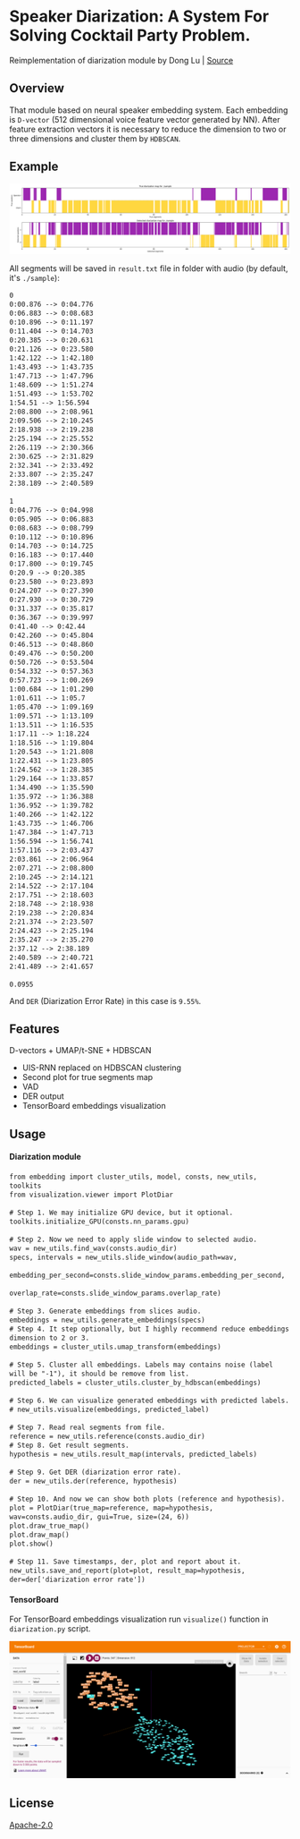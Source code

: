 # Speaker Diarization: A System For Solving Cocktail Party Problem.

Reimplementation of diarization module by Dong Lu | [Source](https://github.com/taylorlu/Speaker-Diarization)

## Overview

That module based on neural speaker embedding system. Each embedding is `D-vector` (512 dimensional voice feature vector
generated by NN). After feature extraction vectors it is necessary to reduce the dimension to two or three dimensions
and cluster them by `HDBSCAN`.

## Example

<div align="center">
  <img src="assets/plot.png" alt="plot">
</div>

All segments will be saved in `result.txt` file in folder with audio (by default, it's `./sample`):

```
0
0:00.876 --> 0:04.776
0:06.883 --> 0:08.683
0:10.896 --> 0:11.197
0:11.404 --> 0:14.703
0:20.385 --> 0:20.631
0:21.126 --> 0:23.580
1:42.122 --> 1:42.180
1:43.493 --> 1:43.735
1:47.713 --> 1:47.796
1:48.609 --> 1:51.274
1:51.493 --> 1:53.702
1:54.51 --> 1:56.594
2:08.800 --> 2:08.961
2:09.506 --> 2:10.245
2:18.938 --> 2:19.238
2:25.194 --> 2:25.552
2:26.119 --> 2:30.366
2:30.625 --> 2:31.829
2:32.341 --> 2:33.492
2:33.807 --> 2:35.247
2:38.189 --> 2:40.589

1
0:04.776 --> 0:04.998
0:05.905 --> 0:06.883
0:08.683 --> 0:08.799
0:10.112 --> 0:10.896
0:14.703 --> 0:14.725
0:16.183 --> 0:17.440
0:17.800 --> 0:19.745
0:20.9 --> 0:20.385
0:23.580 --> 0:23.893
0:24.207 --> 0:27.390
0:27.930 --> 0:30.729
0:31.337 --> 0:35.817
0:36.367 --> 0:39.997
0:41.40 --> 0:42.44
0:42.260 --> 0:45.804
0:46.513 --> 0:48.860
0:49.476 --> 0:50.200
0:50.726 --> 0:53.504
0:54.332 --> 0:57.363
0:57.723 --> 1:00.269
1:00.684 --> 1:01.290
1:01.611 --> 1:05.7
1:05.470 --> 1:09.169
1:09.571 --> 1:13.109
1:13.511 --> 1:16.535
1:17.11 --> 1:18.224
1:18.516 --> 1:19.804
1:20.543 --> 1:21.808
1:22.431 --> 1:23.805
1:24.562 --> 1:28.385
1:29.164 --> 1:33.857
1:34.490 --> 1:35.590
1:35.972 --> 1:36.388
1:36.952 --> 1:39.782
1:40.266 --> 1:42.122
1:43.735 --> 1:46.706
1:47.384 --> 1:47.713
1:56.594 --> 1:56.741
1:57.116 --> 2:03.437
2:03.861 --> 2:06.964
2:07.271 --> 2:08.800
2:10.245 --> 2:14.121
2:14.522 --> 2:17.104
2:17.751 --> 2:18.603
2:18.748 --> 2:18.938
2:19.238 --> 2:20.834
2:21.374 --> 2:23.507
2:24.423 --> 2:25.194
2:35.247 --> 2:35.270
2:37.12 --> 2:38.189
2:40.589 --> 2:40.721
2:41.489 --> 2:41.657

0.0955
```

And `DER` (Diarization Error Rate) in this case is `9.55%`.

## Features

D-vectors + UMAP/t-SNE + HDBSCAN
 - UIS-RNN replaced on HDBSCAN clustering
 - Second plot for true segments map
 - VAD
 - DER output
 - TensorBoard embeddings visualization

## Usage

#### Diarization module
 
```python3
from embedding import cluster_utils, model, consts, new_utils, toolkits
from visualization.viewer import PlotDiar

# Step 1. We may initialize GPU device, but it optional.
toolkits.initialize_GPU(consts.nn_params.gpu)

# Step 2. Now we need to apply slide window to selected audio.
wav = new_utils.find_wav(consts.audio_dir)
specs, intervals = new_utils.slide_window(audio_path=wav,
                                          embedding_per_second=consts.slide_window_params.embedding_per_second,
                                          overlap_rate=consts.slide_window_params.overlap_rate)

# Step 3. Generate embeddings from slices audio.
embeddings = new_utils.generate_embeddings(specs)
# Step 4. It step optionally, but I highly recommend reduce embeddings dimension to 2 or 3.
embeddings = cluster_utils.umap_transform(embeddings)

# Step 5. Cluster all embeddings. Labels may contains noise (label will be "-1"), it should be remove from list.
predicted_labels = cluster_utils.cluster_by_hdbscan(embeddings)

# Step 6. We can visualize generated embeddings with predicted labels.
# new_utils.visualize(embeddings, predicted_label)

# Step 7. Read real segments from file.
reference = new_utils.reference(consts.audio_dir)
# Step 8. Get result segments.
hypothesis = new_utils.result_map(intervals, predicted_labels)

# Step 9. Get DER (diarization error rate).
der = new_utils.der(reference, hypothesis)

# Step 10. And now we can show both plots (reference and hypothesis).
plot = PlotDiar(true_map=reference, map=hypothesis, wav=consts.audio_dir, gui=True, size=(24, 6))
plot.draw_true_map()
plot.draw_map()
plot.show()

# Step 11. Save timestamps, der, plot and report about it.
new_utils.save_and_report(plot=plot, result_map=hypothesis, der=der['diarization error rate'])
```
 
#### TensorBoard

For TensorBoard embeddings visualization run `visualize()` function in `diarization.py` script. 
 
<div align="center">
  <img src="assets/tensorboard.png" alt="tensorboard">
</div>

## License

[Apache-2.0](LICENSE)